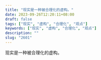 ```yaml
---
title: "现实是一种被合理化的虚构。"
date: 2023-09-26T12:20:11+08:00
draft: false
tags: ["现实", "虚构", "合理化", "观点"]
keywords: ["现实", "虚构", "合理化", "观点"]
description: ""
slug: "2601"
---
```


现实是一种被合理化的虚构。
